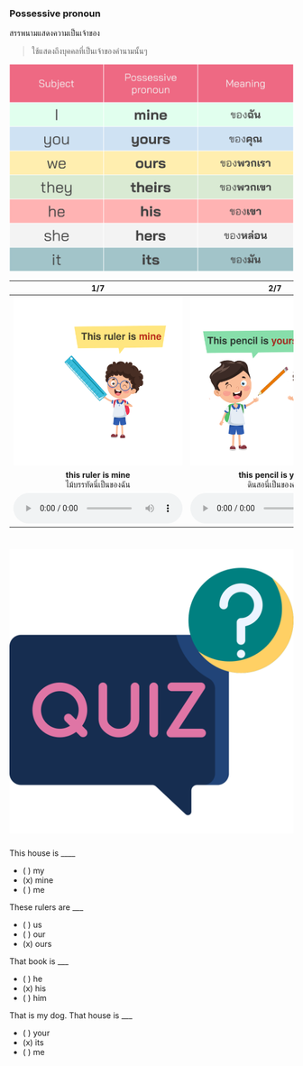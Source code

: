 
### Possessive pronoun 
สรรพนามแสดงความเป็นเจ้าของ

> ใช้แสดงถึงบุคคลที่เป็นเจ้าของคำนามนั้นๆ


 ![image label](/media/img/lessons__possessive-pronoun.svg)


<div class="carrousel">


|1/7|2/7|3/7|4/7|5/7|6/7|7/7|
| :----: | :----: | :----: | :----: | :----: | :----: | :----: |
|![](/media/img/possesive&#x20;pronoun__this&#x20;ruler&#x20;is&#x20;mine.svg)|![](/media/img/possesive&#x20;pronoun__this&#x20;pencil&#x20;is&#x20;yours&#x20;.svg)|![](/media/img/possesive&#x20;pronoun__These&#x20;notebooks&#x20;are&#x20;ours.svg)|![](/media/img/possesive&#x20;pronoun__those&#x20;notebooks&#x20;are&#x20;theirs.svg)|![](/media/img/possesive&#x20;pronoun__That&#x20;book&#x20;is&#x20;his.svg)|![](/media/img/possesive&#x20;pronoun__those&#x20;rulers&#x20;are&#x20;hers.svg)|![](/media/img/possesive&#x20;pronoun__that&#x20;is&#x20;my&#x20;dog.&#x20;That&#x20;house&#x20;is&#x20;its.svg)|
|**this ruler is mine**<br>ไม้บรรทัดนี่เป็นของฉัน|**this pencil is yours**<br>ดินสอนี่เป็นของคุณ|**These notebooks are ours**<br>สมุดบันทึกเหล่านี้เป็นของเรา|**those notebooks are theirs**<br>สมุดบันทึกเหล่านั้นเป็นของพวกเขา|**That book is his**<br>หนังสือเล่มนั้นเป็นของเขา|**those rulers are hers**<br>ไม้บรรทัดเหล่านั้นเป็นของเธอ|**that is my dog. That house is its**<br>นั่นคือหมาของฉัน บ้านนั้นเป็นของมัน|
|![](/media/audio/this&#x20;ruler&#x20;is&#x20;mine.mp3)|![](/media/audio/this&#x20;pencil&#x20;is&#x20;yours&#x20;.mp3)|![](/media/audio/These&#x20;notebooks&#x20;are&#x20;ours.mp3)|![](/media/audio/those&#x20;notebooks&#x20;are&#x20;theirs.mp3)|![](/media/audio/That&#x20;book&#x20;is&#x20;his.mp3)|![](/media/audio/those&#x20;rulers&#x20;are&#x20;hers.mp3)|![](/media/audio/that&#x20;is&#x20;my&#x20;dog.&#x20;That&#x20;house&#x20;is&#x20;its.mp3)|

</div>

# ![icon](/media/icons/quiz.svg) 

This house is ____  

 - ( ) my
 - (x) mine
 - ( ) me

These rulers are ___  

 - ( ) us
 - ( ) our
 - (x) ours

That book is ___  
 - ( ) he
 - (x) his
 - ( ) him

That is my dog. That house is ___  
 - ( ) your
 - (x) its
 - ( ) me
